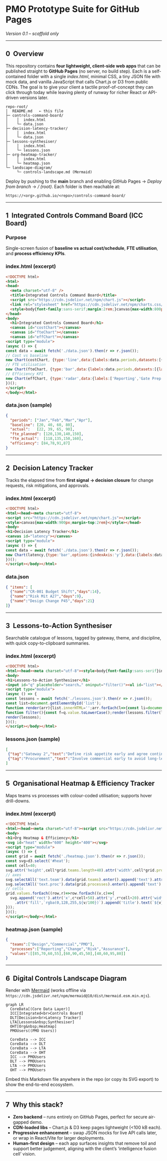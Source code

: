 # PMO Prototype Suite for GitHub Pages

*Version 0.1 – scaffold only*

---

## 0  Overview

This repository contains **four lightweight, client-side web apps** that can be published straight to **GitHub Pages** (no server, no build step). Each is a self-contained folder with a single *index.html*, minimal CSS, a tiny JSON file with mock data, and vanilla JavaScript that calls Chart.js or D3 from public CDNs. The goal is to give your client a tactile proof-of-concept they can click through today while leaving plenty of runway for richer React or API-driven versions later.

```
repo-root/
│  README.md   ← this file
├─ controls-command-board/
│    │  index.html
│    └─ data.json
├─ decision-latency-tracker/
│    │  index.html
│    └─ data.json
├─ lessons-synthesiser/
│    │  index.html
│    └─ lessons.json
├─ org-heatmap-tracker/
│    │  index.html
│    └─ heatmap.json
└─ landscape-diagram/
     └─ controls-landscape.md (Mermaid)
```

Deploy by pushing to the **main** branch and enabling GitHub Pages → *Deploy from branch* → */ (root)*. Each folder is then reachable at:

```
https://<org>.github.io/<repo>/controls-command-board/
```

---

## 1  Integrated Controls Command Board (ICC Board)

### Purpose

Single-screen fusion of **baseline vs actual cost/schedule**, **FTE utilisation**, and **process efficiency KPIs**.

### index.html (excerpt)

```html
<!DOCTYPE html>
<html>
<head>
  <meta charset="utf-8" />
  <title>Integrated Controls Command Board</title>
  <script src="https://cdn.jsdelivr.net/npm/chart.js"></script>
  <link rel="stylesheet" href="https://cdn.jsdelivr.net/npm/charts.css/dist/charts.min.css" />
  <style>body{font-family:sans-serif;margin:2rem;}canvas{max-width:800px;}</style>
</head>
<body>
  <h1>Integrated Controls Command Board</h1>
  <canvas id="costChart"></canvas>
  <canvas id="fteChart"></canvas>
  <canvas id="effChart"></canvas>
<script type="module">
(async () => {
const data = await fetch('./data.json').then(r => r.json());
// Cost vs baseline
new Chart(costChart, {type:'line',data:{labels:data.periods,datasets:[{label:'Baseline £m',data:data.baseline},{label:'Actual £m',data:data.actual}]}});
// FTE utilisation
new Chart(fteChart, {type:'bar',data:{labels:data.periods,datasets:[{label:'Planned',data:data.fte_planned},{label:'Actual',data:data.fte_actual}]}});
// Efficiency KPI
new Chart(effChart, {type:'radar',data:{labels:['Reporting','Gate Prep','Change Ctrl','Risk'],datasets:[{label:'Eff %',data:data.efficiency}]}});
})();
</script>
</body></html>
```

### data.json (sample)

```json
{
  "periods": ["Jan","Feb","Mar","Apr"],
  "baseline": [20, 40, 60, 80],
  "actual":   [22, 39, 65, 90],
  "fte_planned": [120,130,140,150],
  "fte_actual":  [118,135,150,160],
  "efficiency": [84,78,91,87]
}
```

---

## 2  Decision Latency Tracker

Tracks the elapsed time from **first signal → decision closure** for change requests, risk mitigations, and approvals.

### index.html (excerpt)

```html
<!DOCTYPE html>
<html><head><meta charset="utf-8">
<script src="https://cdn.jsdelivr.net/npm/chart.js"></script>
<style>canvas{max-width:900px;margin-top:2rem}</style></head>
<body>
<h1>Decision Latency Tracker</h1>
<canvas id="latency"></canvas>
<script type="module">
(async () => {
const data = await fetch('./data.json').then(r => r.json());
new Chart(latency,{type:'bar',options:{indexAxis:'y'},data:{labels:data.items.map(i=>i.name),datasets:[{label:'Days to Decision',data:data.items.map(i=>i.days)}]}});
})();
</script></body></html>
```

### data.json

```json
{ "items": [
  {"name":"CR‑001 Budget Shift","days":14},
  {"name":"Risk Mit A27","days":9},
  {"name":"Design Change P45","days":21}
]}
```

---

## 3  Lessons-to-Action Synthesiser

Searchable catalogue of lessons, tagged by gateway, theme, and discipline, with quick copy-to-clipboard summaries.

### index.html (excerpt)

```html
<!DOCTYPE html>
<html><head><meta charset="utf-8"><style>body{font-family:sans-serif}input{width:60%}</style></head>
<body>
<h1>Lessons-to-Action Synthesiser</h1>
<input id="q" placeholder="search…" oninput="filter()"><ul id="list"></ul>
<script type="module">
(async () => {
const lessons = await fetch('./lessons.json').then(r => r.json());
const list=document.getElementById('list');
function render(arr){list.innerHTML='';arr.forEach(l=>{const li=document.createElement('li');li.textContent=`[${l.tag}] ${l.text}`;list.appendChild(li);});}
function filter(){const f=q.value.toLowerCase();render(lessons.filter(l=>l.text.toLowerCase().includes(f)||l.tag.toLowerCase().includes(f)));}
render(lessons);
})();
</script></body></html>
```

### lessons.json (sample)

```json
[
 {"tag":"Gateway 2","text":"Define risk appetite early and agree contingencies."},
 {"tag":"Procurement","text":"Involve commercial early to avoid long‑lead items."}
]
```

---

## 5  Organisational Heatmap & Efficiency Tracker

Maps teams vs processes with colour-coded utilisation; supports hover drill-downs.

### index.html (excerpt)

```html
<!DOCTYPE html>
<html><head><meta charset="utf-8"><script src="https://cdn.jsdelivr.net/npm/d3@7"></script><style>svg{font:10px sans-serif}</style></head>
<body>
<h1>Org Heatmap & Efficiency</h1>
<svg id="heat" width="600" height="400"></svg>
<script type="module">
(async () => {
const grid = await fetch('./heatmap.json').then(r => r.json());
const svg=d3.select('#heat');
const cell=40;
svg.attr('height',cell*grid.teams.length+40).attr('width',cell*grid.processes.length+120);
// axes
svg.selectAll('text.team').data(grid.teams).enter().append('text').attr('x',0).attr('y',(d,i)=>i*cell+cell*1.3).text(d=>d);
svg.selectAll('text.proc').data(grid.processes).enter().append('text').attr('x',(d,i)=>i*cell+60).attr('y',10).attr('transform',(d,i)=>`rotate(-40 ${(i*cell+60)},10)`).text(d=>d);
// cells
grid.values.forEach((row,r)=>row.forEach((v,c)=>{
  svg.append('rect').attr('x',c*cell+50).attr('y',r*cell+20).attr('width',cell-2).attr('height',cell-2)
    .attr('fill',`rgba(0,128,255,${v/100})`).append('title').text(`${v}% utilisation`);
}));
})();
</script></body></html>
```

### heatmap.json (sample)

```json
{
  "teams":["Design","Commercial","PMO"],
  "processes":["Reporting","Change","Risk","Assurance"],
  "values":[[85,70,60,55],[60,90,45,50],[40,60,95,80]]
}
```

---

## 6  Digital Controls Landscape Diagram

Render with [Mermaid](https://mermaid.js.org) (works offline via `https://cdn.jsdelivr.net/npm/mermaid@10/dist/mermaid.esm.min.mjs`).

```mermaid
graph LR
  CoreData[(Core Data Layer)]
  ICC[Integrated<br>Controls Board]
  DLT[Decision<br>Latency Tracker]
  LTA[Lessons&nbsp;Synthesiser]
  OHT[Org&nbsp;Heatmap]
  PMOUsers((PMO Users))

  CoreData --> ICC
  CoreData --> DLT
  CoreData --> LTA
  CoreData --> OHT
  ICC --> PMOUsers
  DLT --> PMOUsers
  LTA --> PMOUsers
  OHT --> PMOUsers
```

Embed this Markdown file anywhere in the repo (or copy its SVG export) to show the end-to-end ecosystem.

---

## 7  Why this stack?

* **Zero backend** – runs entirely on GitHub Pages, perfect for secure air-gapped demo.
* **CDN-loaded libs** – Chart.js & D3 keep pages lightweight (<100 kB each).
* **Progressive enhancement** – swap JSON mocks for live API calls later, or wrap in React/Vite for larger deployments.
* **Human-first design** – each app surfaces insights that remove toil and support better judgement, aligning with the client’s ‘intelligence fusion cell’ vision.
